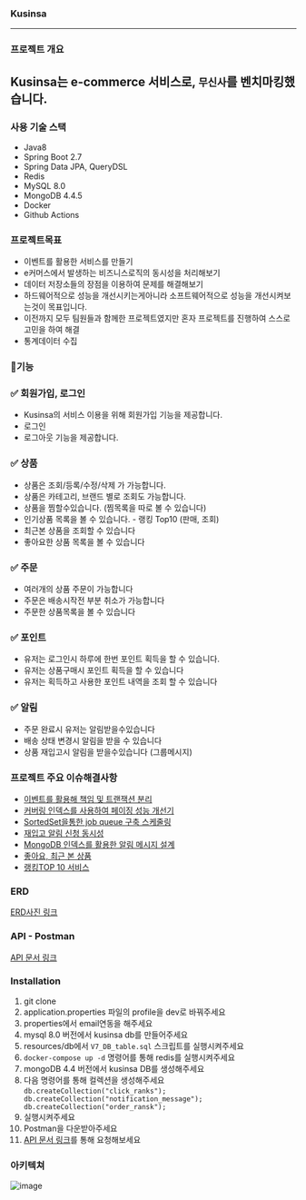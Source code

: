 ### Kusinsa
---
### 프로젝트 개요
Kusinsa는 e-commerce 서비스로, `무신사`를 벤치마킹했습니다.
---
### 사용 기술 스택
- Java8
- Spring Boot 2.7
- Spring Data JPA, QueryDSL
- Redis
- MySQL 8.0
- MongoDB 4.4.5
- Docker
- Github Actions


### 프로젝트목표
- 이벤트를 활용한 서비스를 만들기
- e커머스에서 발생하는 비즈니스로직의 동시성을 처리해보기
- 데이터 저장소들의 장점을 이용하여 문제를 해결해보기
- 하드웨어적으로 성능을 개선시키는게아니라 소프트웨어적으로 성능을 개선시켜보는것이 목표입니다.
- 이전까지 모두 팀원들과 함께한 프로젝트였지만 혼자 프로젝트를 진행하여 스스로 고민을 하여 해결
- 통계데이터 수집

### 🌈기능


### ✅ 회원가입, 로그인
- Kusinsa의 서비스 이용을 위해 회원가입 기능을 제공합니다.
- 로그인
- 로그아웃 기능을 제공합니다.

### ✅ 상품
- 상품은 조회/등록/수정/삭제 가 가능합니다.
- 상품은 카테고리, 브랜드 별로 조회도 가능합니다.
- 상품을 찜할수있습니다. (찜목록을 따로 볼 수 있습니다)
- 인기상품 목록을 볼 수 있습니다. - 랭킹 Top10 (판매, 조회)
- 최근본 상품을 조회할 수 있습니다
- 좋아요한 상품 목록을 볼 수 있습니다 

### ✅ 주문 
- 여러개의 상품 주문이 가능합니다
- 주문은 배송시작전 부분 취소가 가능합니다 
- 주문한 상품목록을 볼 수 있습니다

### ✅ 포인트
- 유저는 로그인시 하루에 한번 포인트 획득을 할 수 있습니다.
- 유저는 상품구매시 포인트 획득을 할 수 있습니다
- 유저는 획득하고 사용한 포인트 내역을 조회 할 수 있습니다

### ✅ 알림
- 주문 완료시 유저는 알림받을수있습니다
- 배송 상태 변경시 알림을 받을 수 있습니다
- 상품 재입고시 알림을 받을수있습니다 (그룹메시지)


### 프로젝트 주요 이슈해결사항
- [이벤트를 활용해 책임 및 트랜잭션  분리](https://transparent-bugle-0d4.notion.site/888d0c0adfd94e01b4bb3e3df56f7466)
- [커버링 인덱스를 사용하여 페이징 성능 개선기](https://transparent-bugle-0d4.notion.site/ebb08290afeb4efb8205e426b3a3758c)
- [SortedSet을통한 job queue 구축 스케줄링](https://transparent-bugle-0d4.notion.site/SortedSet-job-queue-5446b0befa6e479d9e3c494038ea723d)
- [재입고 알림 신청 동시성](https://transparent-bugle-0d4.notion.site/cc8078be34554524a9d656eac713d711)
- [MongoDB 인덱스를 활용한 알림 메시지 설계](https://transparent-bugle-0d4.notion.site/MongoDB-7bb8938c1e5a4454b3034080ddd857b8)
- [좋아요, 최근 본 상품](https://transparent-bugle-0d4.notion.site/0e8dfd0247d94b9baaee865df8e28699)
- [랭킹TOP 10 서비스](https://transparent-bugle-0d4.notion.site/TOP-10-3df77822f56a4124aa52a2d36be9fe61)


### ERD
[ERD사진 링크](https://github.com/wangKurkus-develop/kusinsa/wiki/ERD)


### API - Postman
[API 문서 링크](https://documenter.getpostman.com/view/21534834/2s93CHtuM5#a4d7a6cc-2dd5-4e97-91ce-e0ccc33b229f)


### Installation
1. git clone
2. application.properties 파일의 profile을 dev로 바꿔주세요
3. properties에서 email연동을 해주세요
4. mysql 8.0 버전에서 kusinsa db를 만들어주세요
5. resources/db에서 `V7_DB_table.sql` 스크립트를 실행시켜주세요
6. `docker-compose up -d` 명령어를 통해 redis를 실행시켜주세요
7. mongoDB 4.4 버전에서 kusinsa DB를 생성해주세요
8. 다음 명령어를 통해 컬렉션을 생성해주세요 `db.createCollection("click_ranks"); db.createCollection("notification_message"); db.createCollection("order_ransk");`
9. 실행시켜주세요
10. Postman을 다운받아주세요
11. [API 문서 링크](https://documenter.getpostman.com/view/21534834/2s93CHtuM5#a4d7a6cc-2dd5-4e97-91ce-e0ccc33b229f)를 통해 요청해보세요


### 아키텍쳐
![image](https://user-images.githubusercontent.com/79621675/221783055-f7543182-869f-4fbe-b663-5f6a0fb0e8ff.png)

